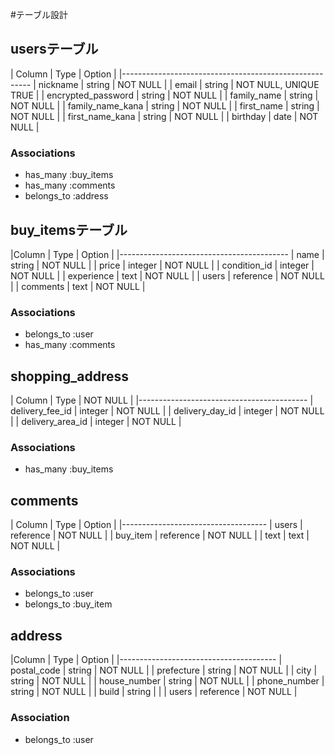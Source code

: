 #テーブル設計

## usersテーブル

| Column             | Type    | Option                |
|-------------------------------------------------------
| nickname           | string  | NOT NULL              |
| email              | string  | NOT NULL, UNIQUE TRUE |
| encrypted_password | string  | NOT NULL              |
| family_name        | string  | NOT NULL              |
| family_name_kana   | string  | NOT NULL              | 
| first_name         | string  | NOT NULL              |
| first_name_kana    | string  | NOT NULL              |
| birthday           | date    | NOT NULL              |


### Associations
- has_many :buy_items
- has_many :comments
- belongs_to :address


## buy_itemsテーブル

|Column            | Type      | Option   |
|------------------------------------------
| name             | string    | NOT NULL |
| price            | integer   | NOT NULL |
| condition_id     | integer   | NOT NULL |
| experience       | text      | NOT NULL |
| users            | reference | NOT NULL |
| comments         | text      | NOT NULL |

### Associations 
- belongs_to :user
- has_many :comments


## shopping_address

| Column           | Type      | NOT NULL |
|------------------------------------------
| delivery_fee_id  | integer   | NOT NULL |
| delivery_day_id  | integer   | NOT NULL |
| delivery_area_id | integer   | NOT NULL |

### Associations
- has_many :buy_items


## comments

| Column     | Type      | Option   |
|------------------------------------
| users      | reference | NOT NULL |
| buy_item   | reference | NOT NULL |
| text       | text      | NOT NULL |

### Associations
- belongs_to :user
- belongs_to :buy_item


## address

|Column         | Type      | Option   |
|---------------------------------------
| postal_code   | string    | NOT NULL |
| prefecture    | string    | NOT NULL |
| city          | string    | NOT NULL |
| house_number  | string    | NOT NULL |
| phone_number  | string    | NOT NULL |
| build         | string    |          |
| users         | reference | NOT NULL |

### Association
- belongs_to :user


